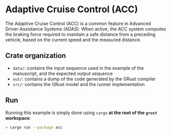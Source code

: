 # Adaptive Cruise Control (ACC)

The Adaptive Cruise Control (ACC) is a common feature in Advanced Driver-Assistance Systems (ADAS).
When active, the ACC system computes the braking force required to maintain a safe distance from a 
preceding vehicle, based on the current speed and the measured distance.

## Crate organization

- `data/`: contains the input sequence used in the example of the manuscript, and the expected output sequence
- `out/`: contains a dump of the code generated by the GRust compiler
- `src/`: contains the GRust model and the runner implementation

## Run

Running this example is simply done using `cargo` **at the root of the `grust` workspace**:

```bash
> cargo run --package acc
```
